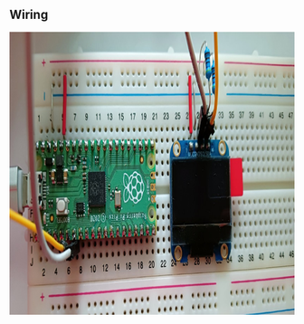 ## Wiring

<p align="center">
  <img width="1600" height="500" src="https://github.com/rumenski11/Raspberry-Pi-Pico/blob/main/Documents/OLED_schematic.jpg">
</p>
